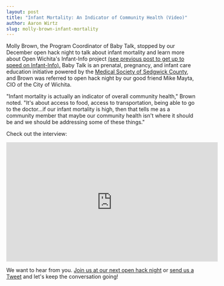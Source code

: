 ```yaml
---
layout: post
title: "Infant Mortality: An Indicator of Community Health (Video)"
author: Aaron Wirtz
slug: molly-brown-infant-mortality
---
```


Molly Brown, the Program Coordinator of Baby Talk, stopped by our December open hack night to talk about infant mortality and learn more about Open Wichita's Infant-Info project [(see previous post to get up to speed on Infant-Info).](https://openwichita.org/infant-info-project-highlight/) Baby Talk is an prenatal, pregnancy, and infant care education initiative powered by the [Medical Society of Sedgwick County](https://www.mssconline.org/index.php/baby-talk/), and Brown was referred to open hack night by our good friend Mike Mayta, CIO of the City of Wichita.

"Infant mortality is actually an indicator of overall community health," Brown noted. "It's about access to food, access to transportation, being able to go to the doctor...if our infant mortality is high, then that tells me as a community member that maybe our community health isn't where it should be and we should be addressing some of these things."

Check out the interview:

<iframe width="560" height="315" src="https://www.youtube.com/embed/Nbyx6cNqD1E" frameborder="0" allowfullscreen></iframe>

We want to hear from you. [Join us at our next open hack night](https://www.meetup.com/openwichita/) or [send us a Tweet](https://twitter.com/openwichita) and let's keep the conversation going!
